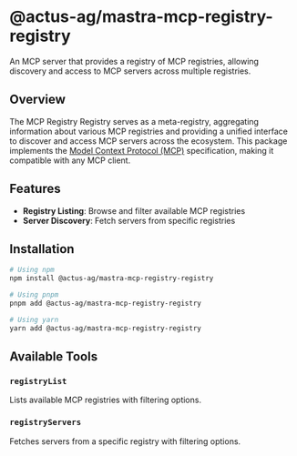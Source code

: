# @actus-ag/mastra-mcp-registry-registry

An MCP server that provides a registry of MCP registries, allowing discovery and access to MCP servers across multiple registries.

## Overview

The MCP Registry Registry serves as a meta-registry, aggregating information about various MCP registries and providing a unified interface to discover and access MCP servers across the ecosystem. This package implements the [Model Context Protocol (MCP)](https://modelcontextprotocol.ai/) specification, making it compatible with any MCP client.

## Features

- **Registry Listing**: Browse and filter available MCP registries
- **Server Discovery**: Fetch servers from specific registries

## Installation

```bash
# Using npm
npm install @actus-ag/mastra-mcp-registry-registry

# Using pnpm
pnpm add @actus-ag/mastra-mcp-registry-registry

# Using yarn
yarn add @actus-ag/mastra-mcp-registry-registry
```

## Available Tools

### `registryList`

Lists available MCP registries with filtering options.

### `registryServers`

Fetches servers from a specific registry with filtering options.
